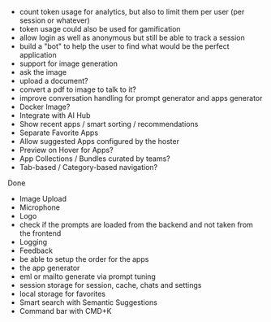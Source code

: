 - count token usage for analytics, but also to limit them per user (per session or whatever)
- token usage could also be used for gamification
- allow login as well as anonymous but still be able to track a session
- build a "bot" to help the user to find what would be the perfect application
- support for image generation
- ask the image
- upload a document?
- convert a pdf to image to talk to it?
- improve conversation handling for prompt generator and apps generator
- Docker Image?
- Integrate with AI Hub
- Show recent apps / smart sorting / recommendations
- Separate Favorite Apps
- Allow suggested Apps configured by the hoster
- Preview on Hover for Apps?
- App Collections / Bundles curated by teams?
- Tab-based / Category-based navigation?


Done
- Image Upload
- Microphone
- Logo
- check if the prompts are loaded from the backend and not taken from the frontend
- Logging
- Feedback
- be able to setup the order for the apps
- the app generator
- eml or mailto generate via prompt tuning
- session storage for session, cache, chats and settings
- local storage for favorites
- Smart search with Semantic Suggestions
- Command bar with CMD+K


